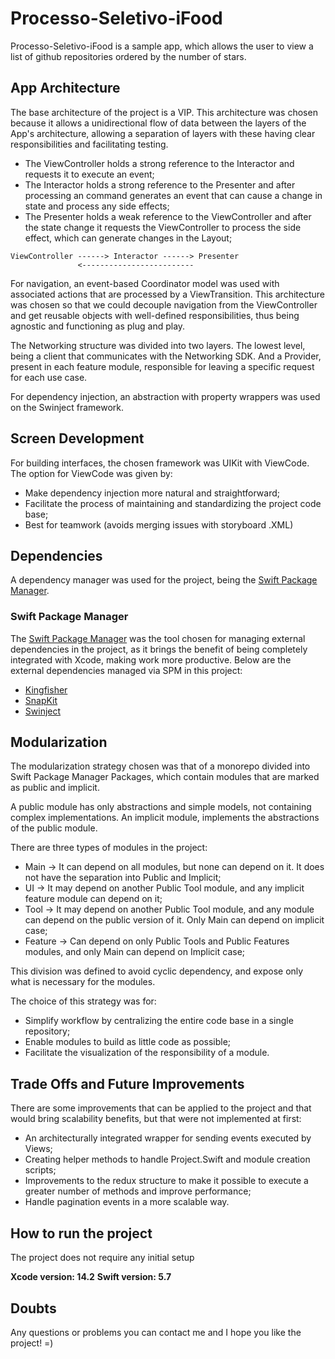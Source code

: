 # Processo-Seletivo-iFood

Processo-Seletivo-iFood is a sample app, which allows the user to view a list of github repositories ordered by the number of stars.

## App Architecture

The base architecture of the project is a VIP. This architecture was chosen because it allows a unidirectional flow of data between the layers of the App's architecture, allowing a separation of layers with these having clear responsibilities and facilitating testing.

* The ViewController holds a strong reference to the Interactor and requests it to execute an event;
* The Interactor holds a strong reference to the Presenter and after processing an command generates an event that can cause a change in state and process any side effects;
* The Presenter holds a weak reference to the ViewController and after the state change it requests the ViewController to process the side effect, which can generate changes in the Layout;

```
ViewController ------> Interactor ------> Presenter
               <-------------------------
```

For navigation, an event-based Coordinator model was used with associated actions that are processed by a ViewTransition. This architecture was chosen so that we could decouple navigation from the ViewController and get reusable objects with well-defined responsibilities, thus being agnostic and functioning as plug and play.

The Networking structure was divided into two layers. The lowest level, being a client that communicates with the Networking SDK. And a Provider, present in each feature module, responsible for leaving a specific request for each use case.

For dependency injection, an abstraction with property wrappers was used on the Swinject framework.

## Screen Development

For building interfaces, the chosen framework was UIKit with ViewCode. The option for ViewCode was given by:

* Make dependency injection more natural and straightforward;
* Facilitate the process of maintaining and standardizing the project code base;
* Best for teamwork (avoids merging issues with storyboard .XML)

## Dependencies

A dependency manager was used for the project, being the [Swift Package Manager](https://github.com/apple/swift-package-manager).

### Swift Package Manager

The [Swift Package Manager](https://github.com/apple/swift-package-manager) was the tool chosen for managing external dependencies in the project, as it brings the benefit of being completely integrated with Xcode, making work more productive. Below are the external dependencies managed via SPM in this project:

* [Kingfisher](https://github.com/onevcat/Kingfisher.git)
* [SnapKit](https://github.com/SnapKit/SnapKit)
* [Swinject](https://github.com/Swinject/Swinject.git)

## Modularization

The modularization strategy chosen was that of a monorepo divided into Swift Package Manager Packages, which contain modules that are marked as public and implicit.

A public module has only abstractions and simple models, not containing complex implementations. An implicit module, implements the abstractions of the public module.

There are three types of modules in the project:

* Main -> It can depend on all modules, but none can depend on it. It does not have the separation into Public and Implicit;
* UI -> It may depend on another Public Tool module, and any implicit feature module can depend on it;
* Tool -> It may depend on another Public Tool module, and any module can depend on the public version of it. Only Main can depend on implicit case;
* Feature -> Can depend on only Public Tools and Public Features modules, and only Main can depend on Implicit case;

This division was defined to avoid cyclic dependency, and expose only what is necessary for the modules.

The choice of this strategy was for:

* Simplify workflow by centralizing the entire code base in a single repository;
* Enable modules to build as little code as possible;
* Facilitate the visualization of the responsibility of a module.

## Trade Offs and Future Improvements

There are some improvements that can be applied to the project and that would bring scalability benefits, but that were not implemented at first:

* An architecturally integrated wrapper for sending events executed by Views;
* Creating helper methods to handle Project.Swift and module creation scripts;
* Improvements to the redux structure to make it possible to execute a greater number of methods and improve performance;
* Handle pagination events in a more scalable way.

## How to run the project

The project does not require any initial setup

**Xcode version: 14.2**
**Swift version: 5.7**

## Doubts

Any questions or problems you can contact me and I hope you like the project! =)
